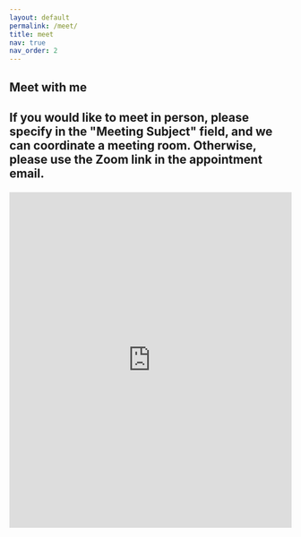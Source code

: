 ```yaml
---
layout: default
permalink: /meet/
title: meet
nav: true
nav_order: 2
---
```


<h2>Meet with me<h2>

<p>If you would like to meet in person, please specify in the "Meeting Subject" field, and we can coordinate a meeting room. Otherwise, please use the Zoom link in the appointment email.<p>

<!-- Google Calendar Appointment Scheduling begin -->
<iframe src="https://calendar.google.com/calendar/appointments/AcZssZ31HjA8qPqaPNaQJLGnSd7zdyW62S2zh8BtxV8=?gv=true" style="border: 0" width="100%" height="600" frameborder="0"></iframe>
<!-- end Google Calendar Appointment Scheduling -->